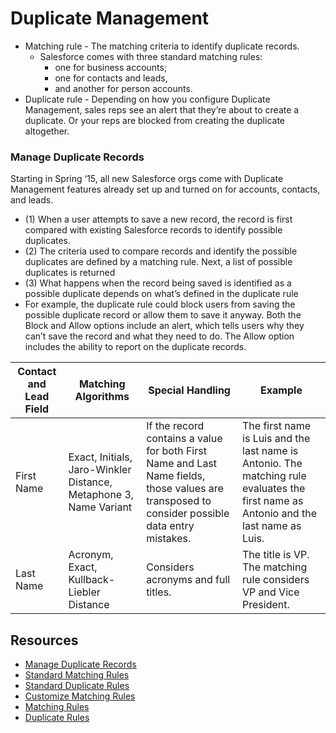 # Duplicate Management
* Matching rule - The matching criteria to identify duplicate records.
  * Salesforce comes with three standard matching rules: 
    * one for business accounts; 
    * one for contacts and leads, 
    * and another for person accounts. 
* Duplicate rule - Depending on how you configure Duplicate Management, sales reps see an alert that they’re about to create a duplicate. Or your reps are blocked from creating the duplicate altogether.

### Manage Duplicate Records
Starting in Spring ‘15, all new Salesforce orgs come with Duplicate Management features already
set up and turned on for accounts, contacts, and leads. 
* (1) When a user attempts to save a new record, the record is first compared with existing Salesforce
records to identify possible duplicates.
* (2) The criteria used to compare records and identify the possible duplicates are defined by
a matching rule. Next, a list of possible duplicates is returned 
* (3) What happens when the record being saved is identified as a possible
duplicate depends on what’s defined in the duplicate rule 
 *  For example, the duplicate rule could block users from saving the
possible duplicate record or allow them to save it anyway. Both the Block and Allow options include an alert, which tells users why they can’t save the record and what they need to do. The Allow option includes the ability to report on the duplicate records.



Contact and Lead Field|Matching Algorithms|Special Handling|Example
--- | --- | --- | ---
First Name|Exact, Initials, Jaro-Winkler Distance, Metaphone 3, Name Variant|If the record contains a value for both First Name and Last Name fields, those values are transposed to consider possible data entry mistakes. |The first name is Luis and the last name is Antonio. The matching rule evaluates the first name as Antonio and the last name as Luis.
Last Name|Acronym, Exact, Kullback-Liebler Distance|Considers acronyms and full titles.|The title is VP. The matching rule considers VP and Vice President.
## Resources 
* [Manage Duplicate Records](https://help.salesforce.com/articleView?id=managing_duplicates_overview.htm)
* [Standard Matching Rules](https://help.salesforce.com/articleView?id=matching_rules_standard_rules.htm)
* [Standard Duplicate Rules](https://help.salesforce.com/articleView?id=duplicate_rules_standard_rules.htm)
* [Customize Matching Rules](https://help.salesforce.com/articleView?id=matching_rules_create.htm)
* [Matching Rules](https://help.salesforce.com/articleView?id=matching_rule_map_of_reference.htm)
* [Duplicate Rules](https://help.salesforce.com/articleView?id=duplicate_rules_map_of_reference.htm)
